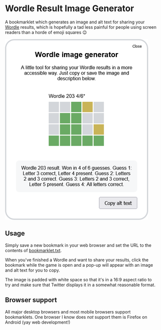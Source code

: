 # Wordle Result Image Generator
A bookmarklet which generates an image and alt text for sharing your [Wordle](https://powerlanguage.co.uk/wordle/) results, which is hopefully a tad less painful for people using screen readers than a horde of emoji squares 😉

![Wordle image generator screenshot](./screenshot.png)

## Usage
Simply save a new bookmark in your web browser and set the URL to the contents of [bookmarklet.txt](./bookmarklet.txt).

When you've finished a Wordle and want to share your results, click the bookmark while the game is open and a pop-up will appear with an image and alt text for you to copy.

The image is padded with white space so that it's in a 16:9 aspect ratio to try and make sure that Twitter displays it in a somewhat reasonable format.

## Browser support
All major desktop browsers and most mobile browsers support bookmarklets. One browser I know does _not_ support them is Firefox on Android (yay web development!)
